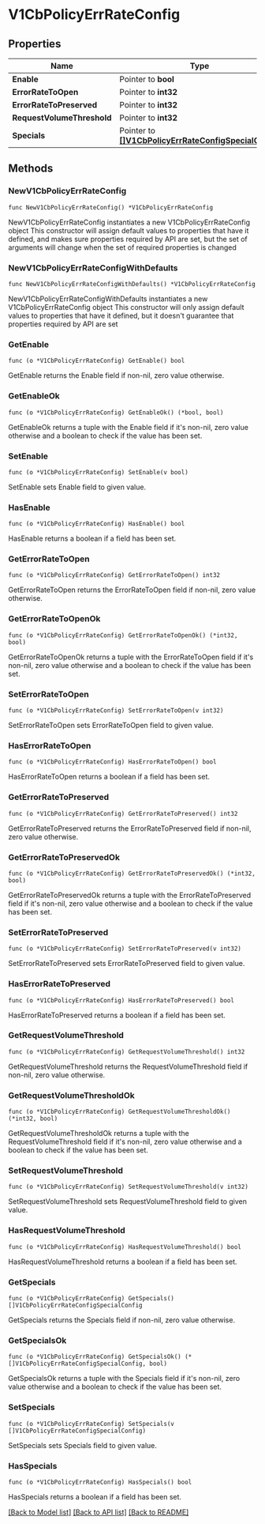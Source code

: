 # V1CbPolicyErrRateConfig

## Properties

Name | Type | Description | Notes
------------ | ------------- | ------------- | -------------
**Enable** | Pointer to **bool** |  | [optional] 
**ErrorRateToOpen** | Pointer to **int32** |  | [optional] 
**ErrorRateToPreserved** | Pointer to **int32** |  | [optional] 
**RequestVolumeThreshold** | Pointer to **int32** |  | [optional] 
**Specials** | Pointer to [**[]V1CbPolicyErrRateConfigSpecialConfig**](V1CbPolicyErrRateConfigSpecialConfig.md) |  | [optional] 

## Methods

### NewV1CbPolicyErrRateConfig

`func NewV1CbPolicyErrRateConfig() *V1CbPolicyErrRateConfig`

NewV1CbPolicyErrRateConfig instantiates a new V1CbPolicyErrRateConfig object
This constructor will assign default values to properties that have it defined,
and makes sure properties required by API are set, but the set of arguments
will change when the set of required properties is changed

### NewV1CbPolicyErrRateConfigWithDefaults

`func NewV1CbPolicyErrRateConfigWithDefaults() *V1CbPolicyErrRateConfig`

NewV1CbPolicyErrRateConfigWithDefaults instantiates a new V1CbPolicyErrRateConfig object
This constructor will only assign default values to properties that have it defined,
but it doesn't guarantee that properties required by API are set

### GetEnable

`func (o *V1CbPolicyErrRateConfig) GetEnable() bool`

GetEnable returns the Enable field if non-nil, zero value otherwise.

### GetEnableOk

`func (o *V1CbPolicyErrRateConfig) GetEnableOk() (*bool, bool)`

GetEnableOk returns a tuple with the Enable field if it's non-nil, zero value otherwise
and a boolean to check if the value has been set.

### SetEnable

`func (o *V1CbPolicyErrRateConfig) SetEnable(v bool)`

SetEnable sets Enable field to given value.

### HasEnable

`func (o *V1CbPolicyErrRateConfig) HasEnable() bool`

HasEnable returns a boolean if a field has been set.

### GetErrorRateToOpen

`func (o *V1CbPolicyErrRateConfig) GetErrorRateToOpen() int32`

GetErrorRateToOpen returns the ErrorRateToOpen field if non-nil, zero value otherwise.

### GetErrorRateToOpenOk

`func (o *V1CbPolicyErrRateConfig) GetErrorRateToOpenOk() (*int32, bool)`

GetErrorRateToOpenOk returns a tuple with the ErrorRateToOpen field if it's non-nil, zero value otherwise
and a boolean to check if the value has been set.

### SetErrorRateToOpen

`func (o *V1CbPolicyErrRateConfig) SetErrorRateToOpen(v int32)`

SetErrorRateToOpen sets ErrorRateToOpen field to given value.

### HasErrorRateToOpen

`func (o *V1CbPolicyErrRateConfig) HasErrorRateToOpen() bool`

HasErrorRateToOpen returns a boolean if a field has been set.

### GetErrorRateToPreserved

`func (o *V1CbPolicyErrRateConfig) GetErrorRateToPreserved() int32`

GetErrorRateToPreserved returns the ErrorRateToPreserved field if non-nil, zero value otherwise.

### GetErrorRateToPreservedOk

`func (o *V1CbPolicyErrRateConfig) GetErrorRateToPreservedOk() (*int32, bool)`

GetErrorRateToPreservedOk returns a tuple with the ErrorRateToPreserved field if it's non-nil, zero value otherwise
and a boolean to check if the value has been set.

### SetErrorRateToPreserved

`func (o *V1CbPolicyErrRateConfig) SetErrorRateToPreserved(v int32)`

SetErrorRateToPreserved sets ErrorRateToPreserved field to given value.

### HasErrorRateToPreserved

`func (o *V1CbPolicyErrRateConfig) HasErrorRateToPreserved() bool`

HasErrorRateToPreserved returns a boolean if a field has been set.

### GetRequestVolumeThreshold

`func (o *V1CbPolicyErrRateConfig) GetRequestVolumeThreshold() int32`

GetRequestVolumeThreshold returns the RequestVolumeThreshold field if non-nil, zero value otherwise.

### GetRequestVolumeThresholdOk

`func (o *V1CbPolicyErrRateConfig) GetRequestVolumeThresholdOk() (*int32, bool)`

GetRequestVolumeThresholdOk returns a tuple with the RequestVolumeThreshold field if it's non-nil, zero value otherwise
and a boolean to check if the value has been set.

### SetRequestVolumeThreshold

`func (o *V1CbPolicyErrRateConfig) SetRequestVolumeThreshold(v int32)`

SetRequestVolumeThreshold sets RequestVolumeThreshold field to given value.

### HasRequestVolumeThreshold

`func (o *V1CbPolicyErrRateConfig) HasRequestVolumeThreshold() bool`

HasRequestVolumeThreshold returns a boolean if a field has been set.

### GetSpecials

`func (o *V1CbPolicyErrRateConfig) GetSpecials() []V1CbPolicyErrRateConfigSpecialConfig`

GetSpecials returns the Specials field if non-nil, zero value otherwise.

### GetSpecialsOk

`func (o *V1CbPolicyErrRateConfig) GetSpecialsOk() (*[]V1CbPolicyErrRateConfigSpecialConfig, bool)`

GetSpecialsOk returns a tuple with the Specials field if it's non-nil, zero value otherwise
and a boolean to check if the value has been set.

### SetSpecials

`func (o *V1CbPolicyErrRateConfig) SetSpecials(v []V1CbPolicyErrRateConfigSpecialConfig)`

SetSpecials sets Specials field to given value.

### HasSpecials

`func (o *V1CbPolicyErrRateConfig) HasSpecials() bool`

HasSpecials returns a boolean if a field has been set.


[[Back to Model list]](../README.md#documentation-for-models) [[Back to API list]](../README.md#documentation-for-api-endpoints) [[Back to README]](../README.md)


